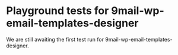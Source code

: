# Playground tests for 9mail-wp-email-templates-designer
We are still awaiting the first test run for 9mail-wp-email-templates-designer.
